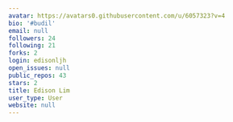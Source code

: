 ```yaml
---
avatar: https://avatars0.githubusercontent.com/u/6057323?v=4
bio: '#budil'
email: null
followers: 24
following: 21
forks: 2
login: edisonljh
open_issues: null
public_repos: 43
stars: 2
title: Edison Lim
user_type: User
website: null
---
```

